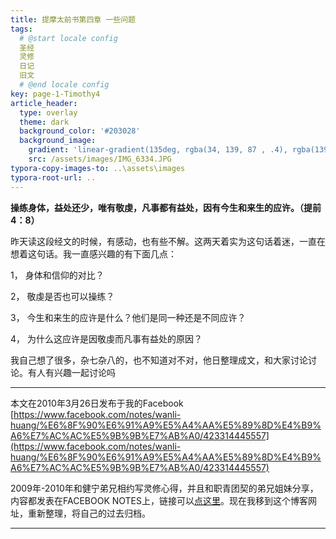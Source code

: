 ```yaml
---
title: 提摩太前书第四章 一些问题
tags: 
  # @start locale config
  圣经
  灵修
  日记
  旧文
  # @end locale config
key: page-1-Timothy4
article_header:
  type: overlay
  theme: dark
  background_color: '#203028'
  background_image:
    gradient: 'linear-gradient(135deg, rgba(34, 139, 87 , .4), rgba(139, 34, 139, .4))'
    src: /assets/images/IMG_6334.JPG
typora-copy-images-to: ..\assets\images
typora-root-url: ..
---
```


**操练身体，益处还少，唯有敬虔，凡事都有益处，因有今生和来生的应许。（提前4：8）**

<!--more-->

昨天读这段经文的时候，有感动，也有些不解。这两天着实为这句话着迷，一直在想着这句话。我一直感兴趣的有下面几点：

1， 身体和信仰的对比？

2， 敬虔是否也可以操练？

3， 今生和来生的应许是什么？他们是同一种还是不同应许？

4， 为什么这应许是因敬虔而凡事有益处的原因？


我自己想了很多，杂七杂八的，也不知道对不对，他日整理成文，和大家讨论讨论。有人有兴趣一起讨论吗

---

本文在2010年3月26日发布于我的Facebook [https://www.facebook.com/notes/wanli-huang/%E6%8F%90%E6%91%A9%E5%A4%AA%E5%89%8D%E4%B9%A6%E7%AC%AC%E5%9B%9B%E7%AB%A0/423314445557](https://www.facebook.com/notes/wanli-huang/%E6%8F%90%E6%91%A9%E5%A4%AA%E5%89%8D%E4%B9%A6%E7%AC%AC%E5%9B%9B%E7%AB%A0/423314445557)

2009年-2010年和健宁弟兄相约写灵修心得，并且和职青团契的弟兄姐妹分享，内容都发表在FACEBOOK NOTES上，链接可以[点这里](https://www.facebook.com/wanli.huang/notes)。现在我移到这个博客网址，重新整理，将自己的过去归档。

---





